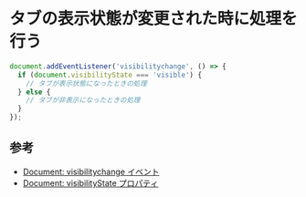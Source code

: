 # タブの表示状態が変更された時に処理を行う

```js
document.addEventListener('visibilitychange', () => {
  if (document.visibilityState === 'visible') {
    // タブが表示状態になったときの処理
  } else {
    // タブが非表示になったときの処理
  }
});
```

## 参考

* [Document: visibilitychange イベント](https://developer.mozilla.org/ja/docs/Web/API/Document/visibilitychange_event)
* [Document: visibilityState プロパティ](https://developer.mozilla.org/ja/docs/Web/API/Document/visibilityState)
